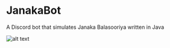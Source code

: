 # JanakaBot

A Discord bot that simulates Janaka Balasooriya written in Java

![alt text](https://github.com/Glowstick0017/JedBot/blob/master/janaka.png?raw=true)

